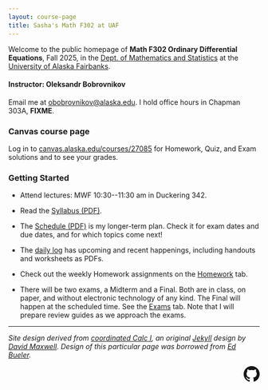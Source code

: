```yaml
---
layout: course-page
title: Sasha's Math F302 at UAF
---
```


<!-- # CAUTION: STILL UNDER CONSTRUCTION!! -->

Welcome to the public homepage of **Math F302 Ordinary Differential Equations**, Fall 2025, in the [Dept. of Mathematics and Statistics](http://www.uaf.edu/dms/) at the [University of Alaska Fairbanks](http://www.uaf.edu/).

#### Instructor:  Oleksandr Bobrovnikov

Email me at [obobrovnikov@alaska.edu](mailto:obobrovnikov@alaska.edu).  I hold office hours in Chapman 303A, **FIXME**.

### Canvas course page

Log in to [canvas.alaska.edu/courses/27085](https://canvas.alaska.edu/courses/27085) for Homework, Quiz, and Exam solutions and to see your grades.

### Getting Started

* Attend lectures: MWF 10:30--11:30 am in Duckering 342.

* Read the [Syllabus (PDF)](assets/general/F25/syllabus.pdf).

* The [Schedule (PDF)](assets/general/F25/schedule.pdf) is my longer-term plan.  Check it for exam dates and due dates, and for which topics come next!

* The [daily log](daily) has upcoming and recent happenings, including handouts and worksheets as PDFs.

* Check out the weekly Homework assignments on the [Homework](homework) tab.

* There will be two exams, a Midterm and a Final.  Both are in class, on paper, and without electronic technology of any kind.  The Final will happen at the scheduled time.  See the [Exams](exams) tab.  Note that I will prepare review guides as we approach the exams.

---
_Site design derived from [coordinated Calc I](https://uaf-math251.github.io/), an original [Jekyll](https://jekyllrb.com/) design by [David Maxwell](https://damaxwell.github.io/). Design of this particular page was borrowed from [Ed Bueler](https://bueler.github.io)._

[<img src="assets/images/GitHub-Mark-32px.png" align="right">](https://github.com/blackcurrantpi/ode "github repository for this site")
